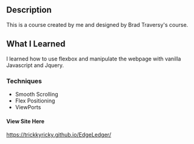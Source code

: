 ## Description
This is a course created by me and designed by Brad Traversy's course.
## What I Learned
I learned how to use flexbox and manipulate the webpage with
vanilla Javascript and Jquery.
### Techniques
- Smooth Scrolling
- Flex Positioning
- ViewPorts

#### View Site Here
https://trickkyricky.github.io/EdgeLedger/
